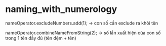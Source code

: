 # naming_with_numerology

nameOperator.excludeNumbers.add(1); -> con số cần exclude ra khỏi tên

nameOperator.combineNameFromString(2); -> số lần xuất hiện của con số trong 1 tên đầy đủ (tên đệm + tên)
